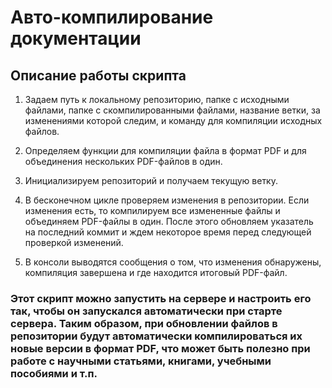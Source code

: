 
# Авто-компилирование документации

## Описание работы скрипта

1. Задаем путь к локальному репозиторию, папке с исходными файлами, папке с скомпилированными файлами, название ветки, за изменениями которой следим, и команду для компиляции исходных файлов.

2. Определяем функции для компиляции файла в формат PDF и для объединения нескольких PDF-файлов в один.

3. Инициализируем репозиторий и получаем текущую ветку.

4. В бесконечном цикле проверяем изменения в репозитории. Если изменения есть, то компилируем все измененные файлы и объединяем PDF-файлы в один. После этого обновляем указатель на последний коммит и ждем некоторое время перед следующей проверкой изменений.

5. В консоли выводятся сообщения о том, что изменения обнаружены, компиляция завершена и где находится итоговый PDF-файл.

### Этот скрипт можно запустить на сервере и настроить его так, чтобы он запускался автоматически при старте сервера. Таким образом, при обновлении файлов в репозитории будут автоматически компилироваться их новые версии в формат PDF, что может быть полезно при работе с научными статьями, книгами, учебными пособиями и т.п.
